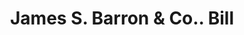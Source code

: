---
doi: 10.7916/D8C54XZD
date_other: '1898'
date_other_textual: '1898'
form: printed ephemera
genre:
- Invoices
name:
- James S. Barron & Co.
object_in_context_url: https://biggert.cul.columbia.edu/items/view/ave_biggert_01030
subject_hierarchical_geographic:
- New York, New York, United States
subject_name:
- James S. Barron & Co.
title: James S. Barron & Co.. Bill
sort_title: James S. Barron & Co.. Bill
call_number: ave_biggert_01030
coordinates:
- 40.71277777777778,-74.00583333333333
pid: ave_biggert_01030
identifiers: ave_biggert_01030
thumbnail: https://derivativo-3.library.columbia.edu/iiif/2/ldpd:344298/full/!256,256/0/native.jpg
permalink: "/biggert/ave_biggert_01030/"
layout: iiif-image-page
---